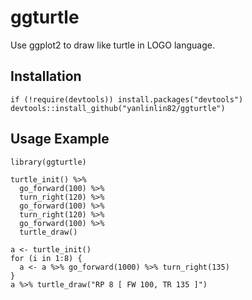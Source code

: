# ggturtle

Use ggplot2 to draw like turtle in LOGO language.

## Installation

```{r}
if (!require(devtools)) install.packages("devtools")
devtools::install_github("yanlinlin82/ggturtle")
```

## Usage Example

```{r}
library(ggturtle)

turtle_init() %>%
  go_forward(100) %>%
  turn_right(120) %>%
  go_forward(100) %>%
  turn_right(120) %>%
  go_forward(100) %>%
  turtle_draw()

a <- turtle_init()
for (i in 1:8) {
  a <- a %>% go_forward(1000) %>% turn_right(135)
}
a %>% turtle_draw("RP 8 [ FW 100, TR 135 ]")
```
